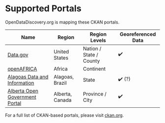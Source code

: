 # Supported Portals

OpenDataDiscovery.org is mapping these CKAN portals.

|  Name |  Region | Region Levels | Georeferenced Data |
| --- | --- | --- | --- |
| [Data.gov](https://www.data.gov/)  | United States  | Nation / State / County |    :heavy_check_mark: |
| [openAFRICA](https://africaopendata.org/)  | Africa  | Continent |  |
| [Alagoas Data and Information](http://dados.al.gov.br/) | Alagoas, Brazil | State | :heavy_check_mark: (?) |
| [Alberta Open Government Portal](https://open.alberta.ca/) | Alberta, Canada | Province / City | :heavy_check_mark: |

For a full list of CKAN-based portals, please visit [ckan.org](http://ckan.org/instances/#).
